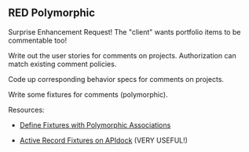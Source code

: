 ## RED Polymorphic

Surprise Enhancement Request! The "client" wants portfolio items to be commentable too!

Write out the user stories for comments on projects. Authorization can match existing comment policies.

Code up corresponding behavior specs for comments on projects.

Write some fixtures for comments (polymorphic).

Resources:

- [Define Fixtures with Polymorphic Associations](http://ruby-journal.com/rails/define-fixtures-with-polymorphic-association/)

- [Active Record Fixtures on APIdock](http://apidock.com/rails/ActiveRecord/Fixtures) (VERY USEFUL!)
